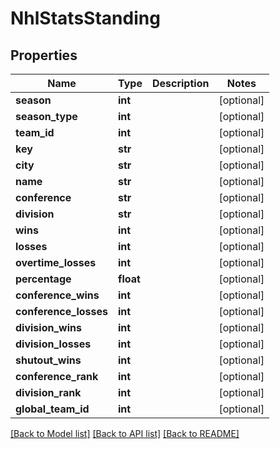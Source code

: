 # NhlStatsStanding

## Properties
Name | Type | Description | Notes
------------ | ------------- | ------------- | -------------
**season** | **int** |  | [optional] 
**season_type** | **int** |  | [optional] 
**team_id** | **int** |  | [optional] 
**key** | **str** |  | [optional] 
**city** | **str** |  | [optional] 
**name** | **str** |  | [optional] 
**conference** | **str** |  | [optional] 
**division** | **str** |  | [optional] 
**wins** | **int** |  | [optional] 
**losses** | **int** |  | [optional] 
**overtime_losses** | **int** |  | [optional] 
**percentage** | **float** |  | [optional] 
**conference_wins** | **int** |  | [optional] 
**conference_losses** | **int** |  | [optional] 
**division_wins** | **int** |  | [optional] 
**division_losses** | **int** |  | [optional] 
**shutout_wins** | **int** |  | [optional] 
**conference_rank** | **int** |  | [optional] 
**division_rank** | **int** |  | [optional] 
**global_team_id** | **int** |  | [optional] 

[[Back to Model list]](../README.md#documentation-for-models) [[Back to API list]](../README.md#documentation-for-api-endpoints) [[Back to README]](../README.md)

